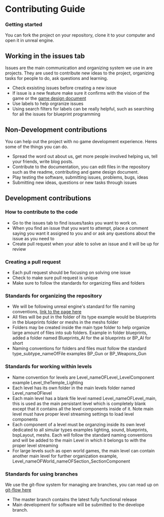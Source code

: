 # Contributing Guide 



### Getting started 
You can fork the project on your repository, clone it to your computer and open it in unreal engine.


## Working in the issues tab
Issues are the main communication and organizing system we use in are projects. They are used to contribute new ideas to the project, organizing tasks for people to do, ask questions and learning.   
* Check exsisting issues before creating a new issue 
* If issue is a new feature make sure it confirms with the vision of the game or the [game design document](https://github.com/AttainableEntertainment/WarehouseSimulator/blob/master/GameDesignDocument.md)
* Use labels to help orgranize issues
* Using search filters for labels can be really helpful, such as searching for all the issues for blueprint programming 



## Non-Development contributions  
You can help out the project with no game development experience. Heres some of the things you can do.
* Spread the word out about us, get more people involved helping us, tell your friends, write blog posts.
* Contribute to the documentation, you can edit files in the repository such as the readme, contributing and game design document.  
* Play testing the software, submitting issues, problems, bugs, ideas 
* Submitting new ideas, questions or new tasks through issues 



## Development contributions 

### How to contribute to the code 
* Go to the issues tab to find issues/tasks you want to work on. 
* When you find an issue that you want to attempt, place a comment saying you want it assigned to you and or ask any 
questions about the issue as you need to 
* Create pull request when your able to solve an issue and it will be up for review 

### Creating a pull request 
* Each pull request should be focusing on solving one issue 
* Check to make sure pull request is unique 
* Make sure to follow the standards for organizing files and folders

### Standards for organizing the repository 
* We will be following unreal engine's standard for file naming conventions, [link to the page here](https://wiki.unrealengine.com/Assets_Naming_Convention) 
* All files will be put in the folder of its type example would be blueprints in the blueprints folder or meshs in the meshs folder
* Folders may be created inside the main type folder to help organize large amount of files into sub folders. Example in folder blueprints, added a folder named Blueprints_AI for the ai blueprints or BP_AI for short 
* Naming conventions for folders and files must follow the standard type_subtype_nameOfFile examples BP_Gun or BP_Weapons_Gun

### Standards for working within levels 
* Name convention for levels are Level_nameOFLevel_LevelComponent example Level_theTemple_Lighting 
* Each level has its own folder in the main levels folder named Level_nameOFlevel 
* Each main level has a blank file level named Level_nameOFLevel_main, this is used as the main persistant level which is completely blank except that it contains all the level components inside of it. Note main level must have proper level streaming settings to load level components 
* Each component of a level must be organzing inside its own level dedicated to all simular types examples lighting, sound, blueprints, bspLayout, meshs. Each will follow the standard naming conventions and will be added to the main Level in which it belongs to with the proper level streaming 
* For large levels such as open world games, the main level can contain another main level for further organization example, Level_nameOFWorld_nameOFSection_SectionComponent 

### Standards for using branches 
We use the git-flow system for managing are branches, you can read up on [git-flow here](https://nvie.com/posts/a-successful-git-branching-model/)
* The master branch contains the latest fully functional release 
* Main development for software will be submitted to the develope branch.
